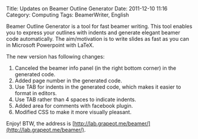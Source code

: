 Title: Updates on Beamer Outline Generator
Date: 2011-12-10 11:16
Category: Computing
Tags: BeamerWriter, English

Beamer Outline Generator is a tool for fast beamer writing. 
This tool enables you to express your outlines with indents and generate elegant beamer code automatically.
The aim/motivation is to write slides as fast as you can in Microsoft Powerpoint with LaTeX.
 
The new version has following changes:

1. Canceled the beamer info panel (in the right bottom corner) in the generated code.
2. Added page number in the generated code.
3. Use TAB for indents in the generated code, which makes it easier to format in editors.
4. Use TAB rather than 4 spaces to indicate indents.
5. Added area for comments with facebook plugin.
6. Modified CSS to make it more visually pleasant.
 
Enjoy! BTW, the address is [http://lab.grapeot.me/beamer/](http://lab.grapeot.me/beamer/).